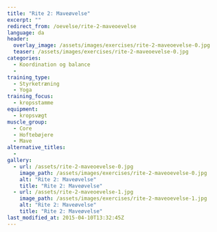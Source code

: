 ```yaml
---
title: "Rite 2: Maveøvelse"
excerpt: ""
redirect_from: /oevelse/rite-2-maveoevelse
language: da
header:
  overlay_image: /assets/images/exercises/rite-2-maveoevelse-0.jpg
  teaser: /assets/images/exercises/rite-2-maveoevelse-0.jpg
categories:
  - Koordination og balance
  - 
training_type: 
  - Styrketræning
  - Yoga
training_focus: 
  - kropsstamme
equipment:
  - kropsvægt
muscle_group:
  - Core
  - Hoftebøjere
  - Mave
alternative_titles:
  - 
gallery:
  - url: /assets/rite-2-maveoevelse-0.jpg
    image_path: /assets/images/exercises/rite-2-maveoevelse-0.jpg
    alt: "Rite 2: Maveøvelse"
    title: "Rite 2: Maveøvelse"
  - url: /assets/rite-2-maveoevelse-1.jpg
    image_path: /assets/images/exercises/rite-2-maveoevelse-1.jpg
    alt: "Rite 2: Maveøvelse"
    title: "Rite 2: Maveøvelse"
last_modified_at: 2015-04-10T13:32:45Z
---
```



